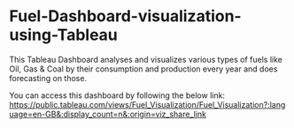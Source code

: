 # Fuel-Dashboard-visualization-using-Tableau
This Tableau Dashboard analyses and visualizes various types of fuels like Oil, Gas &amp; Coal by their consumption and production every year and does forecasting on those.

You can access this dashboard by following the below link:
   https://public.tableau.com/views/Fuel_Visualization/Fuel_Visualization?:language=en-GB&:display_count=n&:origin=viz_share_link
